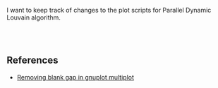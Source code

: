 I want to keep track of changes to the plot scripts for Parallel Dynamic Louvain algorithm.

<br>
<br>


## References

- [Removing blank gap in gnuplot multiplot](https://stackoverflow.com/a/23936306/1413259)
